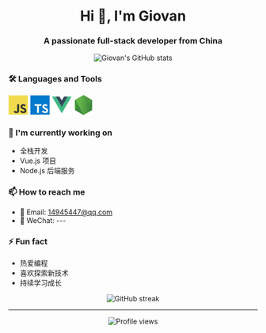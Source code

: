 <div align="center">
  <h1>Hi 👋, I'm Giovan</h1>
  <h3>A passionate full-stack developer from China</h3>
</div>

<p align="center">
  <img src="https://github-readme-stats.vercel.app/api?username=Giovan&show_icons=true&theme=radical" alt="Giovan's GitHub stats"/>
</p>

### 🛠️ Languages and Tools

<p align="left">
  <img src="https://raw.githubusercontent.com/devicons/devicon/master/icons/javascript/javascript-original.svg" alt="javascript" width="40" height="40"/>
  <img src="https://raw.githubusercontent.com/devicons/devicon/master/icons/typescript/typescript-original.svg" alt="typescript" width="40" height="40"/>
  <img src="https://raw.githubusercontent.com/devicons/devicon/master/icons/vuejs/vuejs-original.svg" alt="vuejs" width="40" height="40"/>
  <img src="https://raw.githubusercontent.com/devicons/devicon/master/icons/nodejs/nodejs-original.svg" alt="nodejs" width="40" height="40"/>
</p>

### 🌱 I'm currently working on

- 全栈开发
- Vue.js 项目
- Node.js 后端服务

### 📫 How to reach me

- 📧 Email: 14945447@qq.com
- 💬 WeChat: ---

### ⚡ Fun fact

- 热爱编程
- 喜欢探索新技术
- 持续学习成长

<p align="center">
  <img src="https://github-readme-streak-stats.herokuapp.com/?user=Giovan&theme=radical" alt="GitHub streak"/>
</p>

---

<p align="center">
  <img src="https://komarev.com/ghpvc/?username=Giovan&label=Profile%20views&color=0e75b6&style=flat" alt="Profile views"/>
</p>
